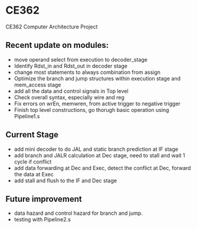 # CE362
CE362 Computer Architecture Project


## Recent update on modules:

* move operand select from execution to decoder_stage
* Identify Rdst_in and Rdst_out in decoder stage
* change most statements to always combination from assign 
* Optimize the branch and jump structures within execution stage and mem_access stage
* add all the data and control signals in Top level
* Check overall syntax, especially wire and reg
* Fix errors on wrEn, memwren, from active trigger to negative trigger
* Finish top level constructions, go thorugh basic operation using Pipeline1.s
## Current Stage
* add mini decoder to do JAL and static branch prediction at IF stage
* add branch and JALR calculation at Dec stage, need to stall and wait 1 cycle if conflict
* add data forwarding at Dec and Exec, detect the conflict at Dec, forward the data at Exec
* add stall and flush to the IF and Dec stage
## Future improvement
* data hazard and control hazard for branch and jump.
* testing with Pipeline2.s
